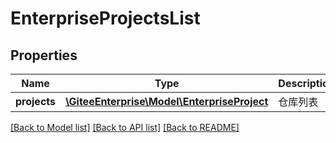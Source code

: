 # EnterpriseProjectsList

## Properties
Name | Type | Description | Notes
------------ | ------------- | ------------- | -------------
**projects** | [**\GiteeEnterprise\Model\EnterpriseProject**](EnterpriseProject.md) | 仓库列表 | [optional] 

[[Back to Model list]](../../README.md#documentation-for-models) [[Back to API list]](../../README.md#documentation-for-api-endpoints) [[Back to README]](../../README.md)


